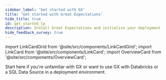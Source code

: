 ```yaml
---
sidebar_label: 'Get started with GX'
title: 'Get started with Great Expectations'
hide_title: true
id: get_started_lp
description: Install Great Expectations and initialize your deployment.
hide_feedback_survey: true
---
```


import LinkCardGrid from '@site/src/components/LinkCardGrid';
import LinkCard from '@site/src/components/LinkCard';
import OverviewCard from '@site/src/components/OverviewCard';

<OverviewCard title={frontMatter.title}>
  Start here if you're unfamiliar with GX or want to use GX with Databricks or a SQL Data Source in a deployment environment.
</OverviewCard>

<LinkCardGrid>
  <LinkCard topIcon label="Quickstart" description="Install GX, connect to sample data, build your first Expectation, validate data, and review the validation results" to="/docs/oss/tutorials/quickstart/" icon="/img/test_icon.svg" />
  <LinkCard topIcon label="GX overview" description="An overview of GX for new users and those looking for an understanding of its components and its primary workflows" to="/docs/reference/learn/conceptual_guides/gx_overview" icon="/img/overview_icon.svg" />
  <LinkCard topIcon label="Get started with GX and Databricks" description="Learn how you can use GX with Databricks in a production environment" to="/docs/oss/tutorials/getting_started/how_to_use_great_expectations_in_databricks" icon="/img/databricks_icon.svg" />
  <LinkCard topIcon label="Get Started with GX and SQL" description="Learn how you can use GX with a SQL Data Source in a production environment" to="/docs/oss/tutorials/getting_started/how_to_use_great_expectations_with_sql" icon="/img/sql_icon.svg" />
</LinkCardGrid>